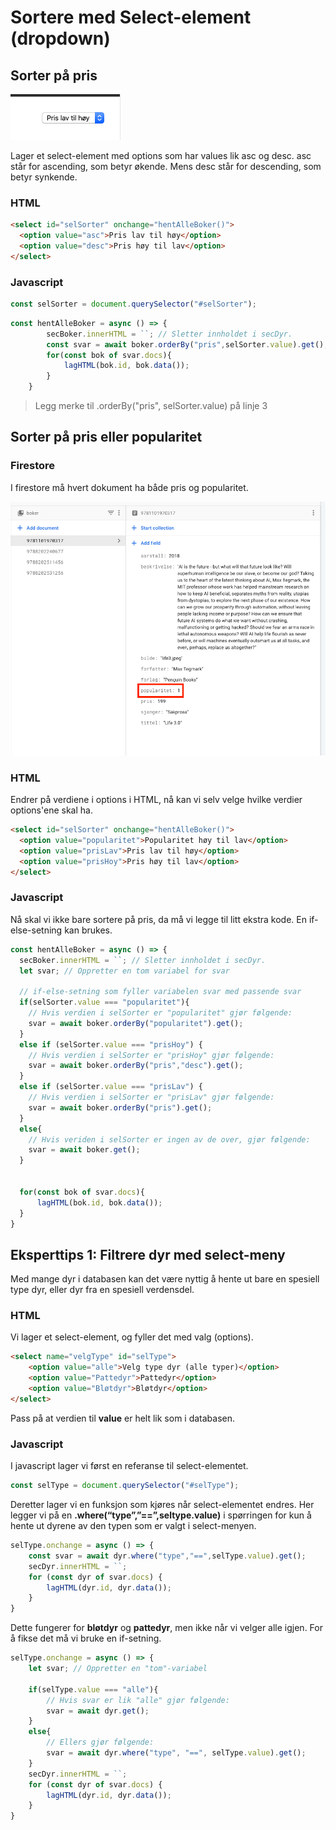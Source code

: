 # Sortere med Select-element (dropdown)

## Sorter på pris

![Select-element](select-element.png)

Lager et select-element med options som har values lik asc og desc. asc står for ascending, som betyr økende. Mens desc står for descending, som betyr synkende.

### HTML

```html
<select id="selSorter" onchange="hentAlleBoker()">
  <option value="asc">Pris lav til høy</option>
  <option value="desc">Pris høy til lav</option>
</select>
```

### Javascript

```js
const selSorter = document.querySelector("#selSorter");
```

```js
const hentAlleBoker = async () => {
        secBoker.innerHTML = ``; // Sletter innholdet i secDyr.
        const svar = await boker.orderBy("pris",selSorter.value).get();
        for(const bok of svar.docs){
            lagHTML(bok.id, bok.data());
        }
    }
```

> Legg merke til .orderBy("pris", selSorter.value) på linje 3

## Sorter på pris eller popularitet

### Firestore

I firestore må hvert dokument ha både pris og popularitet.

![Firestore](firebase.png)

### HTML

Endrer på verdiene i options i HTML, nå kan vi selv velge hvilke verdier options'ene skal ha.

```html
<select id="selSorter" onchange="hentAlleBoker()">
  <option value="popularitet">Popularitet høy til lav</option>
  <option value="prisLav">Pris lav til høy</option>
  <option value="prisHoy">Pris høy til lav</option>
</select>
```

### Javascript

Nå skal vi ikke bare sortere på pris, da må vi legge til litt ekstra kode. En if-else-setning kan brukes.

```js
const hentAlleBoker = async () => {
  secBoker.innerHTML = ``; // Sletter innholdet i secDyr.
  let svar; // Oppretter en tom variabel for svar

  // if-else-setning som fyller variabelen svar med passende svar
  if(selSorter.value === "popularitet"){
    // Hvis verdien i selSorter er "popularitet" gjør følgende:
    svar = await boker.orderBy("popularitet").get();
  }
  else if (selSorter.value === "prisHoy") {
    // Hvis verdien i selSorter er "prisHoy" gjør følgende:
    svar = await boker.orderBy("pris","desc").get();
  }
  else if (selSorter.value === "prisLav") {
    // Hvis verdien i selSorter er "prisLav" gjør følgende:
    svar = await boker.orderBy("pris").get();
  }
  else{
    // Hvis veriden i selSorter er ingen av de over, gjør følgende:
    svar = await boker.get();
  }

  
  for(const bok of svar.docs){
      lagHTML(bok.id, bok.data());
  }
}
```

## Eksperttips 1: Filtrere dyr med select-meny

Med mange dyr i databasen kan det være nyttig å hente ut bare en spesiell type dyr, eller dyr fra en spesiell verdensdel.

### HTML

Vi lager et select-element, og fyller det med valg (options).

```html
<select name="velgType" id="selType">
    <option value="alle">Velg type dyr (alle typer)</option>
    <option value="Pattedyr">Pattedyr</option>
    <option value="Bløtdyr">Bløtdyr</option>
</select>
```

Pass på at verdien til **value** er helt lik som i databasen.

### Javascript

I javascript lager vi først en referanse til select-elementet.

```js
const selType = document.querySelector("#selType");
```

Deretter lager vi en funksjon som kjøres når select-elementet endres. Her legger vi på en **.where(“type”,”==”,seltype.value)**  i spørringen for kun å hente ut dyrene av den typen som er valgt i select-menyen.

```js
selType.onchange = async () => {
    const svar = await dyr.where("type","==",selType.value).get();
    secDyr.innerHTML = ``;
    for (const dyr of svar.docs) {
        lagHTML(dyr.id, dyr.data());
    }
}
```

Dette fungerer for **bløtdyr** og **pattedyr**, men ikke når vi velger alle igjen. For å fikse det må vi bruke en if-setning.

```js
selType.onchange = async () => {
    let svar; // Oppretter en "tom"-variabel
    
    if(selType.value === "alle"){ 
        // Hvis svar er lik "alle" gjør følgende:
        svar = await dyr.get();
    }
    else{
        // Ellers gjør følgende:
        svar = await dyr.where("type", "==", selType.value).get();
    }
    secDyr.innerHTML = ``;
    for (const dyr of svar.docs) {
        lagHTML(dyr.id, dyr.data());
    }
}
```
